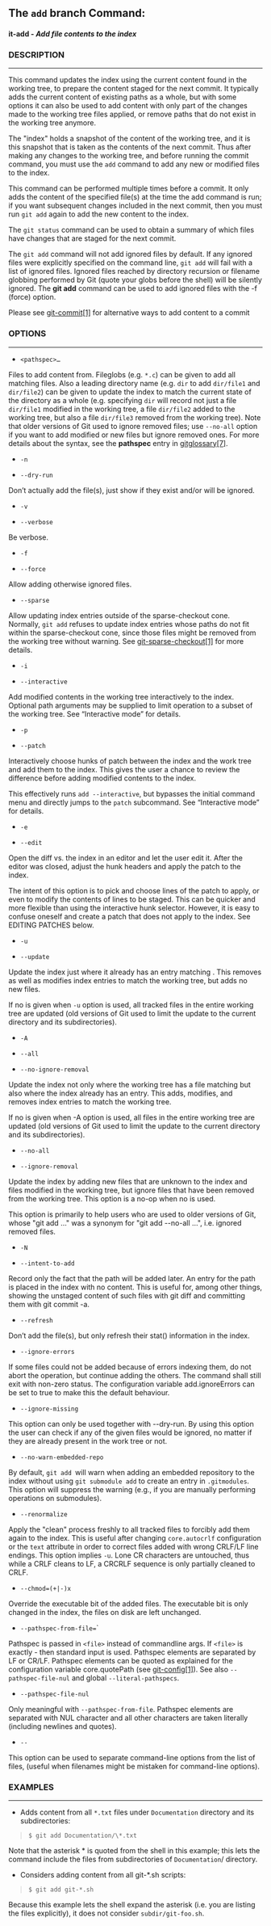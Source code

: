 ## The `add` **branch** Command:

#### it-add - ***Add file contents to the index***

### DESCRIPTION
___
This command updates the index using the current content found in the working tree, to prepare the content staged for the next commit. It typically adds the current content of existing paths as a whole, but with some options it can also be used to add content with only part of the changes made to the working tree files applied, or remove paths that do not exist in the working tree anymore.

The "index" holds a snapshot of the content of the working tree, and it is this snapshot that is taken as the contents of the next commit. Thus after making any changes to the working tree, and before running the commit command, you must use the `add` command to add any new or modified files to the index.

This command can be performed multiple times before a commit. It only adds the content of the specified file(s) at the time the add command is run; if you want subsequent changes included in the next commit, then you must run `git add` again to add the new content to the index.

The `git status` command can be used to obtain a summary of which files have changes that are staged for the next commit.

The `git add` command will not add ignored files by default. If any ignored files were explicitly specified on the command line, `git add` will fail with a list of ignored files. Ignored files reached by directory recursion or filename globbing performed by Git (quote your globs before the shell) will be silently ignored. The **git add** command can be used to add ignored files with the -f (force) option.

Please see [git-commit[1]](https://git-scm.com/docs/git-commit) for alternative ways to add content to a commit

### OPTIONS
_________________________

- `<pathspec>…`​

Files to add content from. Fileglobs (e.g. `*.c`) can be given to add all matching files. Also a leading directory name (e.g. `dir` to add `dir/file1` and `dir/file2`) can be given to update the index to match the current state of the directory as a whole (e.g. specifying `dir` will record not just a file `dir/file1` modified in the working tree, a file `dir/file2` added to the working tree, but also a file `dir/file3` removed from the working tree). Note that older versions of Git used to ignore removed files; use `--no-all` option if you want to add modified or new files but ignore removed ones.
 For more details about the **<pathspec>** syntax, see the **pathspec** entry in [gitglossary[7]](https://git-scm.com/docs/gitglossary).

 - `-n`

 - `--dry-run`
 
 Don’t actually add the file(s), just show if they exist and/or will be ignored.

- `-v`

- `--verbose`

Be verbose.

- `-f`

- `--force`

Allow adding otherwise ignored files.

- `--sparse`

Allow updating index entries outside of the sparse-checkout cone. Normally, `git add` refuses to update index entries whose paths do not fit within the sparse-checkout cone, since those files might be removed from the working tree without warning. See [git-sparse-checkout[1]](https://git-scm.com/docs/git-sparse-checkout) for more details.

- `-i`

- `--interactive`

Add modified contents in the working tree interactively to the index. Optional path arguments may be supplied to limit operation to a subset of the working tree. See “Interactive mode” for details.

- `-p`

- `--patch`

Interactively choose hunks of patch between the index and the work tree and add them to the index. This gives the user a chance to review the difference before adding modified contents to the index.

This effectively runs `add --interactive`, but bypasses the initial command menu and directly jumps to the `patch` subcommand. See “Interactive mode” for details.


- `-e`

- `--edit`

Open the diff vs. the index in an editor and let the user edit it. After the editor was closed, adjust the hunk headers and apply the patch to the index.

The intent of this option is to pick and choose lines of the patch to apply, or even to modify the contents of lines to be staged. This can be quicker and more flexible than using the interactive hunk selector. However, it is easy to confuse oneself and create a patch that does not apply to the index. See EDITING PATCHES below.

- `-u`

- `--update`

Update the index just where it already has an entry matching <pathspec>. This removes as well as modifies index entries to match the working tree, but adds no new files.

If no <pathspec> is given when `-u` option is used, all tracked files in the entire working tree are updated (old versions of Git used to limit the update to the current directory and its subdirectories).

- `-A`

- `--all`

- `--no-ignore-removal`

Update the index not only where the working tree has a file matching <pathspec> but also where the index already has an entry. This adds, modifies, and removes index entries to match the working tree.

If no <pathspec> is given when -A option is used, all files in the entire working tree are updated (old versions of Git used to limit the update to the current directory and its subdirectories).

- `--no-all`

- `--ignore-removal`

Update the index by adding new files that are unknown to the index and files modified in the working tree, but ignore files that have been removed from the working tree. This option is a no-op when no <pathspec> is used.

This option is primarily to help users who are used to older versions of Git, whose "git add <pathspec>…​" was a synonym for "git add --no-all <pathspec>…​", i.e. ignored removed files.

- `-N`

- `--intent-to-add`

 Record only the fact that the path will be added later. An entry for the path is placed in the index with no content. This is useful for, among other things, showing the unstaged content of such files with git diff and committing them with git commit -a.

- `--refresh`

Don’t add the file(s), but only refresh their stat() information in the index.

- `--ignore-errors`

If some files could not be added because of errors indexing them, do not abort the operation, but continue adding the others. The command shall still exit with non-zero status. The configuration variable add.ignoreErrors can be set to true to make this the default behaviour.

- `--ignore-missing`

This option can only be used together with --dry-run. By using this option the user can check if any of the given files would be ignored, no matter if they are already present in the work tree or not.

- `--no-warn-embedded-repo`

By default, `git add `will warn when adding an embedded repository to the index without using `git submodule add` to create an entry in `.gitmodules`. This option will suppress the warning (e.g., if you are manually performing operations on submodules).

- `--renormalize`

Apply the "clean" process freshly to all tracked files to forcibly add them again to the index. This is useful after changing `core.autocrlf` configuration or the `text` attribute in order to correct files added with wrong CRLF/LF line endings. This option implies `-u`. Lone CR characters are untouched, thus while a CRLF cleans to LF, a CRCRLF sequence is only partially cleaned to CRLF.

- `--chmod=(+|-)x`

Override the executable bit of the added files. The executable bit is only changed in the index, the files on disk are left unchanged.

- `--pathspec-from-file=`<file>`

Pathspec is passed in `<file>` instead of commandline args. If `<file>` is exactly - then standard input is used. Pathspec elements are separated by LF or CR/LF. Pathspec elements can be quoted as explained for the configuration variable core.quotePath (see [git-config[1]](https://git-scm.com/docs/git-config)). See also `--pathspec-file-nul` and global `--literal-pathspecs`.

- `--pathspec-file-nul`

Only meaningful with `--pathspec-from-file`. Pathspec elements are separated with NUL character and all other characters are taken literally (including newlines and quotes).

- `--`

This option can be used to separate command-line options from the list of files, (useful when filenames might be mistaken for command-line options).

### EXAMPLES
___________________________
- Adds content from all `*.txt` files under `Documentation` directory and its subdirectories:

>`$ git add Documentation/\*.txt`

Note that the asterisk * is quoted from the shell in this example; this lets the command include the files from subdirectories of `Documentation`/ directory.

- Considers adding content from all git-*.sh scripts:

>`$ git add git-*.sh`

Because this example lets the shell expand the asterisk (i.e. you are listing the files explicitly), it does not consider `subdir/git-foo.sh`.
